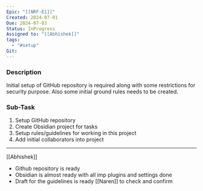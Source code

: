 ```yaml
---
Epic: "[[NRF-E1]]"
Created: 2024-07-01
Due: 2024-07-03
Status: InProgress
Assigned to: "[[Abhishek]]"
tags:
  - "#setup"
Git:
---
```

### Description
Initial setup of GitHub repository is required along with some restrictions for security purpose. Also some initial ground rules needs to be created. 

### Sub-Task
1. Setup GitHub repository
2. Create Obsidian project for tasks
3. Setup rules/guidelines for working in this project
4. Add initial collaborators into project

---
[[Abhishek]]
- Github repository is ready
- Obsidian is almost ready with all imp plugins and settings done
- Draft for the guidelines is ready [[Naren]] to check and confirm
